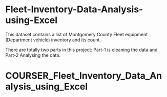 # Fleet-Inventory-Data-Analysis-using-Excel

This dataset contains a list of Montgomery County Fleet equipment (Department vehicle) inventory and its count.

There are totally two parts in this project:
  Part-1 is cleaning the data and
  Part-2 Analysing the data.
  
 
# COURSER_Fleet_Inventory_Data_Analysis_using_Excel
